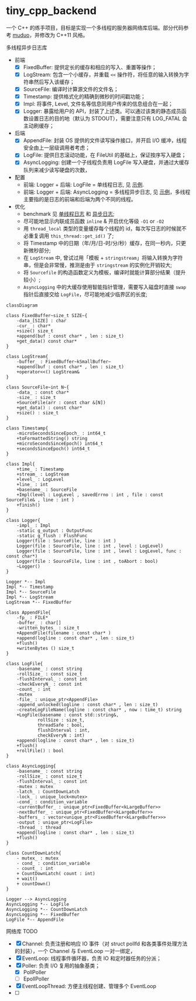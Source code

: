 # tiny_cpp_backend

一个 C++ 的练手项目，目标是实现一个多线程的服务器网络库后端。部分代码参考 [muduo](https://github.com/chenshuo/muduo)，并修改为 C++11 风格。

多线程异步日志库
- 前端
  - [x] FixedBuffer: 提供定长的缓存和相应的写入、重置等操作；
  - [x] LogStream: 包含一个小缓存，并重载 `<<` 操作符，将任意的输入转换为字符串然后写入该缓存；
  - [x] SourceFile: 编译时计算源文件的文件名；
  - [x] Timestamp: 提供格式化的精确到微秒的时间戳功能；
  - [x] Impl: 将事件, Level, 文件名等信息同用户传来的信息组合在一起；
  - [x] Logger: 暴露给用户的 API，封装了上述类。可以通过该类的静态成员函数设置日志的目的地（默认为 STDOUT），需要注意只有 LOG_FATAL 会主动刷缓存；
- 后端
  - [x] AppendFile: 封装 OS 提供的文件读写操作接口，并开启 I/O 缓冲，线程安全由上一层级调用者考虑；
  - [x] LogFile: 提供日志滚动功能，在 FileUtil 的基础上，保证按序写入硬盘；
  - [x] AsyncLogging: 创建一个子线程负责用 LogFile 写入硬盘，并通过大缓存队列来减少读写硬盘的次数，
- 配置
  - 前端: Logger + 后端: LogFile = 单线程日志, 见 [示例](./base/test/test_Logger_with_LogFile.cpp).
  - 前端: Logger + 后端: AsyncLogging = 多线程异步日志, 见 [示例](./base/test/test_Logger_with_Async.cpp)，多线程主要指的是日志的前端和后端为两个不同的线程。
- 优化
  - benchmark 见 [单线程日志](./base/test/bench_Logger_with_LogFile.cpp) 和 [异步日志](./base/test/bench_Logger_with_Async.cpp);
  - 尽可能地显示内联成员函数 `inline` & 开启优化等级 `-O1` or `-O2`
  - 用 `thread_local` 类型的变量缓存每个线程的 id，每次写日志的时候就不必重复调用 `this_thread::get_id()` 了;
  - 将 Timestamp 中的日期（年/月/日-时/分/秒）缓存，在同一秒内，只更新微秒部分;
  - 在 `LogStream` 中, 曾试过用「模板 + `stringstream`」将输入转换为字符串，但是会非常慢，推测是由于 `stringstream` 的实例化开销较大;
  - 将 `Sourcefile` 的构造函数定义为模板，编译时就能计算部分结果（提升较小）;
  - `AsyncLogging` 中的大缓存使用智能指针管理，需要写入磁盘时直接 `swap` 指针后直接交给 `LogFile`，尽可能地减少临界区的长度;

```mermaid
classDiagram

class FixedBuffer~size_t SIZE~{
    -data_[SIZE] : char
    -cur_ : char*
    +size() size_t
    +append(buf : const char* , len : size_t)
    +get_data() const char*
}

class LogStream{
    -buffer_ : FixedBuffer~kSmallBuffer~
    +append(buf : const char* , len : size_t)
    +operator<<() LogStream&
} 

class SourceFile~int N~{
    -data_ : const char*
    -size_ : size_t
    +SourceFile(arr : const char &[N])
    +get_data() : const char* 
    +size() : size_t
} 

class Timestamp{
    -microSecondsSinceEpoch_ : int64_t
    +toFormattedString() string
    +microSecondsSinceEpoch() int64_t
    +secondsSinceEpoch() int64_t
} 

class Impl{
    +time_ : Timestamp
    +stream_ : LogStream
    +level_ : LogLevel
    +line_ : int
    +basename_ : SourceFile
    +Impl(level : LogLevel , savedErrno : int , file : const SourceFile& , line : int )
    +finish()
} 

class Logger{
    -impl_ : Impl
    -static g_output : OutputFunc
    -static g_flush : FlushFunc
    Logger(file : SourceFile, line : int )
    Logger(file : SourceFile, line : int , level : LogLevel)
    Logger(file : SourceFile, line : int , level : LogLevel, func : const char*)
    Logger(file : SourceFile, line : int , toAbort : bool)
    ~Logger()
} 

Logger *-- Impl
Impl *-- Timestamp
Impl *-- SourceFile
Impl *-- LogStream
LogStream *-- FixedBuffer

class AppendFile{
    -fp_ : FILE* 
    -buffer_ : char[]
    -written_bytes_ : size_t
    +AppendFile(filename : const char* )
    +append(logline : const char* , len : size_t)
    +flush()
    +writenBytes () size_t
} 

class LogFile{
    -basename_ : const string
    -rollSize_ : const size_t
    -flushInterval_ : const int
    -checkEveryN_ : const int
    -count_ : int
    -mutex
    -file_ : unique_ptr<AppendFile>
    -append_unlocked(logline : const char* , len : size_t)
    -createLogFileName(logline : const char* , now : time_t) string
    +LogFile(basename : const std::string&, 
            rollSize : size_t,
            threadSafe : bool,
            flushInterval : int,
            checkEveryN : int)
    +append(logline : const char* , len : size_t)
    +flush()
    +rollFile() : bool
} 

class AsyncLogging{
    -basename_ : const string
    -rollSize_ : const size_t
    -flushInterval_ : const int
    -mutex : mutex
    -latch_ : CountDownLatch
    -lock_ : unique_lock<mutex>
    -cond_ : condition_variable
    -currentBuffer_ : unique_ptr<FixedBuffer<kLargeBuffer>>
    -nextBuffer_ : unique_ptr<FixedBuffer<kLargeBuffer>>
    -buffers_ : vector<unique_ptr<FixedBuffer<kLargeBuffer>>>
    -output : unique_ptr<LogFile> 
    -thread_ : thread
    +append(logline : const char* , len : size_t)
    +flush()
}

class CountDownLatch{
    - mutex_ : mutex
    - cond_ : condition_variable
    - count_ : int
    + CountDownLatch( count : int)
    + wait()
    + countDown()
}

Logger --> AsyncLogging
AsyncLogging *-- LogFile
AsyncLogging *-- CountDownLatch
AsyncLogging *-- FixedBuffer
LogFile *-- AppendFile
```

网络库 TODO
- [x] Channel: 负责注册和响应 IO 事件（对 struct pollfd 和各类事件处理方法的封装），一个 Channel 与 EventLoop 一对一绑定，
- [x] EventLoop: 线程事件循环器，负责 IO 和定时器任务的分派；
- [x] Poller: 负责 I/O 复用的抽象基类；
  - [x] PollPoller
  - [ ] EpollPoller
- [x] EventLoopThread: 方便主线程创建、管理多个 EventLoop
- [ ] 

